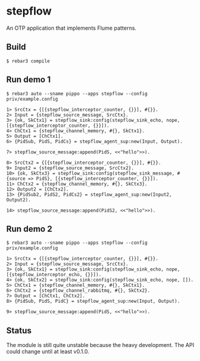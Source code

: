 stepflow
========

An OTP application that implements Flume patterns.

Build
-----

    $ rebar3 compile

Run demo 1
----------

    $ rebar3 auto --sname pippo --apps stepflow --config priv/example.config

    1> SrcCtx = {[{stepflow_interceptor_counter, {}}], #{}}.
    2> Input = {stepflow_source_message, SrcCtx}.
    3> {ok, SkCtx1} = stepflow_sink:config(stepflow_sink_echo, nope, [{stepflow_interceptor_counter, {}}]).
    4> ChCtx1 = {stepflow_channel_memory, #{}, SkCtx1}.
    5> Output = [ChCtx1].
    6> {PidSub, PidS, PidCs} = stepflow_agent_sup:new(Input, Output).

    7> stepflow_source_message:append(PidS, <<"hello">>).

    8> SrcCtx2 = {[{stepflow_interceptor_counter, {}}], #{}}.
    9> Input2 = {stepflow_source_message, SrcCtx2}.
    10> {ok, SkCtx3} = stepflow_sink:config(stepflow_sink_message, #{source => PidS}, [{stepflow_interceptor_counter, {}}]).
    11> ChCtx2 = {stepflow_channel_memory, #{}, SkCtx3}.
    12> Output2 = [ChCtx2].
    13> {PidSub2, PidS2, PidCs2} = stepflow_agent_sup:new(Input2, Output2).

    14> stepflow_source_message:append(PidS2, <<"hello">>).

Run demo 2
----------

    $ rebar3 auto --sname pippo --apps stepflow --config priv/example.config

    1> SrcCtx = {[{stepflow_interceptor_counter, {}}], #{}}.
    2> Input = {stepflow_source_message, SrcCtx}.
    3> {ok, SkCtx1} = stepflow_sink:config(stepflow_sink_echo, nope, [{stepflow_interceptor_echo, {}}]).
    4> {ok, SkCtx2} = stepflow_sink:config(stepflow_sink_echo, nope, []).
    5> ChCtx1 = {stepflow_channel_memory, #{}, SkCtx1}.
    6> ChCtx2 = {stepflow_channel_rabbitmq, #{}, SkCtx2}.
    7> Output = [ChCtx1, ChCtx2].
    8> {PidSub, PidS, PidC} = stepflow_agent_sup:new(Input, Output).

    9> stepflow_source_message:append(PidS, <<"hello">>).

Status
------

The module is still quite unstable because the heavy development.
The API could change until at least v0.1.0.
